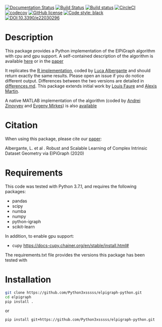[![Documentation Status](https://readthedocs.org/projects/elpigraph-python/badge/?version=latest)](https://elpigraph-python.readthedocs.io/en/latest/?badge=latest)
[![Build Status](https://travis-ci.com/j-bac/elpigraph-python.svg?branch=master)](https://travis-ci.com/j-bac/elpigraph-python)
[![Build status](https://ci.appveyor.com/api/projects/status/hvnmxujbjvthfxn4/branch/master?svg=true)](https://ci.appveyor.com/project/j-bac/elpigraph-python/branch/master)
[![CircleCI](https://circleci.com/gh/j-bac/elpigraph-python/tree/master.svg?style=shield)](https://circleci.com/gh/j-bac/elpigraph-python/tree/master)
[![codecov](https://codecov.io/gh/j-bac/elpigraph-python/branch/master/graph/badge.svg)](https://codecov.io/gh/j-bac/elpigraph-python)
[![GitHub license](https://img.shields.io/github/license/j-bac/elpigraph-python)](https://github.com/j-bac/elpigraph-python/blob/master/LICENSE)
[![Code style: black](https://img.shields.io/badge/code%20style-black-000000.svg)](https://github.com/psf/black)
[![DOI:10.3390/e22030296](https://img.shields.io/badge/DOI-10.3390%2Fe22030296-blue)](https://doi.org/10.3390/e22030296)

Description
===========

This package provides a Python implementation of the ElPiGraph algorithm with cpu and gpu support. A
self-contained description of the algorithm is available
[here](https://github.com/auranic/Elastic-principal-graphs/blob/master/ElPiGraph_Methods.pdf)
or in the [paper](https://www.mdpi.com/1099-4300/22/3/296)

It replicates the [R implementation](https://github.com/j-bac/ElPiGraph.R),
coded by [Luca Albergante](https://github.com/Albluca) and should return exactly the same results. Please open an issue if you do  notice different output. Differences between the two versions are detailed in [differences.md](differences.md). This package extends initial work by [Louis Faure](https://github.com/LouisFaure/ElPiGraph.P) and [Alexis Martin](https://github.com/AlexiMartin/ElPiGraph.P).

A native MATLAB implementation of the algorithm (coded by [Andrei
Zinovyev](https://github.com/auranic/) and [Evgeny
Mirkes](https://github.com/Mirkes)) is also
[available](https://github.com/auranic/Elastic-principal-graphs)

Citation
========

When using this package, please cite our [paper](https://www.mdpi.com/1099-4300/22/3/296):

Albergante, L.  et al . Robust and Scalable Learning of Complex Intrinsic Dataset Geometry via ElPiGraph (2020)

Requirements
============

This code was tested with Python 3.7.1, and requires the following packages:
- pandas
- scipy
- numba
- numpy
- python-igraph
- scikit-learn

In addition, to enable gpu support:
- cupy
https://docs-cupy.chainer.org/en/stable/install.html#

The requirements.txt file provides the versions this package has been tested with

Installation
====================
```bash
git clone https://github.com/Python3xsssss/elpigraph-python.git
cd elpigraph
pip install .
```
or

```bash
pip install git+https://github.com/Python3xsssss/elpigraph-python.git
```
